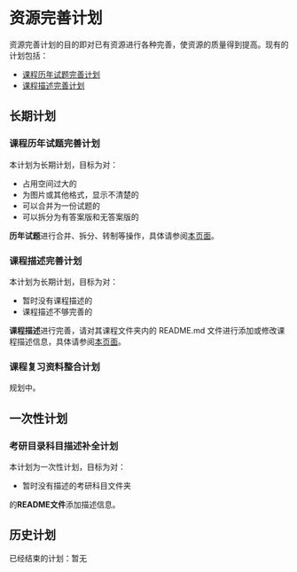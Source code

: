 # 资源完善计划

资源完善计划的目的即对已有资源进行各种完善，使资源的质量得到提高。现有的计划包括：

- [课程历年试题完善计划](https://github.com/Xovee/uestc-course/projects/4)
- [课程描述完善计划](https://github.com/Xovee/uestc-course/projects/3)


## 长期计划

### 课程历年试题完善计划

本计划为长期计划，目标为对：

- 占用空间过大的
- 为图片或其他格式，显示不清楚的
- 可以合并为一份试题的
- 可以拆分为有答案版和无答案版的

**历年试题**进行合并、拆分、转制等操作，具体请参阅[本页面](https://github.com/Xovee/uestc-course/projects/4)。

### 课程描述完善计划

本计划为长期计划，目标为对：

- 暂时没有课程描述的
- 课程描述不够完善的

**课程描述**进行完善，请对其课程文件夹内的 README.md 文件进行添加或修改课程描述信息，具体请参阅[本页面](https://github.com/Xovee/uestc-course/projects/3)。

### 课程复习资料整合计划

规划中。

## 一次性计划

### 考研目录科目描述补全计划

本计划为一次性计划，目标为对：

- 暂时没有描述的考研科目文件夹

的**README文件**添加描述信息。

## 历史计划

已经结束的计划：暂无